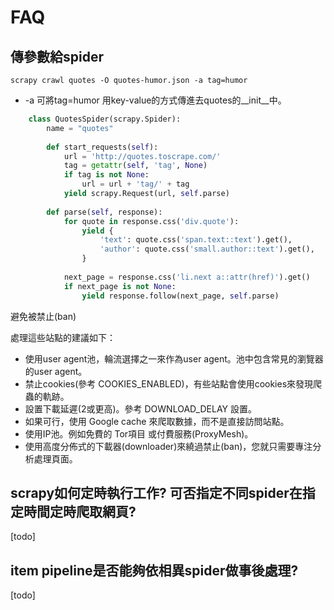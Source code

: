# FAQ

## 傳參數給spider

`scrapy crawl quotes -O quotes-humor.json -a tag=humor`

* \-a 可將tag=humor 用key-value的方式傳進去quotes的\_\_init\_\_中。&#x20;

```python
	class QuotesSpider(scrapy.Spider):
	    name = "quotes"
	 
	    def start_requests(self):
	        url = 'http://quotes.toscrape.com/'
	        tag = getattr(self, 'tag', None)
	        if tag is not None:
	            url = url + 'tag/' + tag
	        yield scrapy.Request(url, self.parse)
	 
	    def parse(self, response):
	        for quote in response.css('div.quote'):
	            yield {
	                'text': quote.css('span.text::text').get(),
	                'author': quote.css('small.author::text').get(),
	            }
	 
	        next_page = response.css('li.next a::attr(href)').get()
	        if next_page is not None:
	            yield response.follow(next_page, self.parse) 

```

避免被禁止(ban)


處理這些站點的建議如下：

* 使用user agent池，輪流選擇之一來作為user agent。池中包含常見的瀏覽器的user agent。
* 禁止cookies(參考 COOKIES\_ENABLED)，有些站點會使用cookies來發現爬蟲的軌跡。
* 設置下載延遲(2或更高)。參考 DOWNLOAD\_DELAY 設置。
* 如果可行，使用 Google cache 來爬取數據，而不是直接訪問站點。
* 使用IP池。例如免費的 Tor項目 或付費服務(ProxyMesh)。
* 使用高度分佈式的下載器(downloader)來繞過禁止(ban)，您就只需要專注分析處理頁面。

## scrapy如何定時執行工作? 可否指定不同spider在指定時間定時爬取網頁?

\[todo]

## item pipeline是否能夠依相異spider做事後處理?

\[todo]
